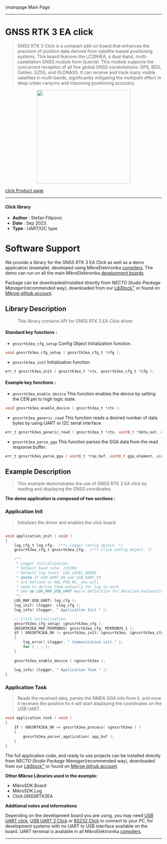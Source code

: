 \mainpage Main Page

---
# GNSS RTK 3 EA click

> GNSS RTK 3 Click is a compact add-on board that enhances the precision of position data derived from satellite-based positioning systems. This board features the LC29HEA, a dual-band, multi-castellation GNSS module from Quectel. This module supports the concurrent reception of all five global GNSS constellations: GPS, BDS, Galileo, GZSS, and GLONASS. It can receive and track many visible satellites in multi-bands, significantly mitigating the multipath effect in deep urban canyons and improving positioning accuracy.

<p align="center">
  <img src="https://download.mikroe.com/images/click_for_ide/gnssrtk3ea_click.png" height=300px>
</p>

[click Product page](https://www.mikroe.com/gnss-rtk-3-click-lc29hea)

---


#### Click library

- **Author**        : Stefan Filipovic
- **Date**          : Sep 2023.
- **Type**          : UART/I2C type


# Software Support

We provide a library for the GNSS RTK 3 EA Click
as well as a demo application (example), developed using MikroElektronika
[compilers](https://www.mikroe.com/necto-studio).
The demo can run on all the main MikroElektronika [development boards](https://www.mikroe.com/development-boards).

Package can be downloaded/installed directly from *NECTO Studio Package Manager*(recommended way), downloaded from our [LibStock&trade;](https://libstock.mikroe.com) or found on [Mikroe github account](https://github.com/MikroElektronika/mikrosdk_click_v2/tree/master/clicks).

## Library Description

> This library contains API for GNSS RTK 3 EA Click driver.

#### Standard key functions :

- `gnssrtk3ea_cfg_setup` Config Object Initialization function.
```c
void gnssrtk3ea_cfg_setup ( gnssrtk3ea_cfg_t *cfg );
```

- `gnssrtk3ea_init` Initialization function.
```c
err_t gnssrtk3ea_init ( gnssrtk3ea_t *ctx, gnssrtk3ea_cfg_t *cfg );
```

#### Example key functions :

- `gnssrtk3ea_enable_device` This function enables the device by setting the CEN pin to high logic state.
```c
void gnssrtk3ea_enable_device ( gnssrtk3ea_t *ctx );
```

- `gnssrtk3ea_generic_read` This function reads a desired number of data bytes by using UART or I2C serial interface.
```c
err_t gnssrtk3ea_generic_read ( gnssrtk3ea_t *ctx, uint8_t *data_out, uint16_t len );
```

- `gnssrtk3ea_parse_gga` This function parses the GGA data from the read response buffer.
```c
err_t gnssrtk3ea_parse_gga ( uint8_t *rsp_buf, uint8_t gga_element, uint8_t *element_data );
```

## Example Description

> This example demonstrates the use of GNSS RTK 3 EA click by reading and displaying the GNSS coordinates.

**The demo application is composed of two sections :**

### Application Init

> Initializes the driver and enables the click board.

```c

void application_init ( void )
{
    log_cfg_t log_cfg;  /**< Logger config object. */
    gnssrtk3ea_cfg_t gnssrtk3ea_cfg;  /**< Click config object. */

    /** 
     * Logger initialization.
     * Default baud rate: 115200
     * Default log level: LOG_LEVEL_DEBUG
     * @note If USB_UART_RX and USB_UART_TX 
     * are defined as HAL_PIN_NC, you will 
     * need to define them manually for log to work. 
     * See @b LOG_MAP_USB_UART macro definition for detailed explanation.
     */
    LOG_MAP_USB_UART( log_cfg );
    log_init( &logger, &log_cfg );
    log_info( &logger, " Application Init " );

    // Click initialization.
    gnssrtk3ea_cfg_setup( &gnssrtk3ea_cfg );
    GNSSRTK3EA_MAP_MIKROBUS( gnssrtk3ea_cfg, MIKROBUS_1 );
    if ( GNSSRTK3EA_OK != gnssrtk3ea_init( &gnssrtk3ea, &gnssrtk3ea_cfg ) ) 
    {
        log_error( &logger, " Communication init." );
        for ( ; ; );
    }
    
    gnssrtk3ea_enable_device ( &gnssrtk3ea );
    
    log_info( &logger, " Application Task " );
}

```

### Application Task

> Reads the received data, parses the NMEA GGA info from it, and once it receives the position fix it will start displaying the coordinates on the USB UART.

```c
void application_task ( void )
{
    if ( GNSSRTK3EA_OK == gnssrtk3ea_process( &gnssrtk3ea ) ) 
    {
        gnssrtk3ea_parser_application( app_buf );
    }
}
```

The full application code, and ready to use projects can be installed directly from *NECTO Studio Package Manager*(recommended way), downloaded from our [LibStock&trade;](https://libstock.mikroe.com) or found on [Mikroe github account](https://github.com/MikroElektronika/mikrosdk_click_v2/tree/master/clicks).

**Other Mikroe Libraries used in the example:**

- MikroSDK.Board
- MikroSDK.Log
- Click.GNSSRTK3EA

**Additional notes and informations**

Depending on the development board you are using, you may need
[USB UART click](https://www.mikroe.com/usb-uart-click),
[USB UART 2 Click](https://www.mikroe.com/usb-uart-2-click) or
[RS232 Click](https://www.mikroe.com/rs232-click) to connect to your PC, for
development systems with no UART to USB interface available on the board. UART
terminal is available in all MikroElektronika
[compilers](https://shop.mikroe.com/compilers).

---
